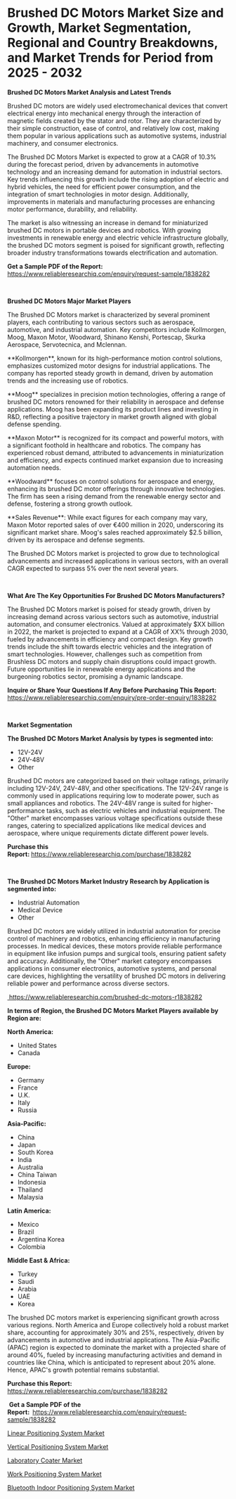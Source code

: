 <p><h1>Brushed DC Motors Market Size and Growth, Market Segmentation, Regional and Country Breakdowns, and Market Trends for Period from 2025 -  2032</h1></p><p><strong>Brushed DC Motors Market Analysis and Latest Trends</strong></p>
<p><p>Brushed DC motors are widely used electromechanical devices that convert electrical energy into mechanical energy through the interaction of magnetic fields created by the stator and rotor. They are characterized by their simple construction, ease of control, and relatively low cost, making them popular in various applications such as automotive systems, industrial machinery, and consumer electronics.</p><p>The Brushed DC Motors Market is expected to grow at a CAGR of 10.3% during the forecast period, driven by advancements in automotive technology and an increasing demand for automation in industrial sectors. Key trends influencing this growth include the rising adoption of electric and hybrid vehicles, the need for efficient power consumption, and the integration of smart technologies in motor design. Additionally, improvements in materials and manufacturing processes are enhancing motor performance, durability, and reliability. </p><p>The market is also witnessing an increase in demand for miniaturized brushed DC motors in portable devices and robotics. With growing investments in renewable energy and electric vehicle infrastructure globally, the brushed DC motors segment is poised for significant growth, reflecting broader industry transformations towards electrification and automation.</p></p>
<p><strong>Get a Sample PDF of the Report:&nbsp;</strong> <a href="https://www.reliableresearchiq.com/enquiry/request-sample/1838282?utm_campaign=1102&utm_medium=2&utm_source=Github&utm_content=ia&utm_term=11042025&utm_id=brushed-dc-motors">https://www.reliableresearchiq.com/enquiry/request-sample/1838282</a></p>
<p>&nbsp;</p>
<p><strong>Brushed DC Motors Major Market Players</strong></p>
<p><p>The Brushed DC Motors market is characterized by several prominent players, each contributing to various sectors such as aerospace, automotive, and industrial automation. Key competitors include Kollmorgen, Moog, Maxon Motor, Woodward, Shinano Kenshi, Portescap, Skurka Aerospace, Servotecnica, and Mclennan.</p><p>**Kollmorgen**, known for its high-performance motion control solutions, emphasizes customized motor designs for industrial applications. The company has reported steady growth in demand, driven by automation trends and the increasing use of robotics.</p><p>**Moog** specializes in precision motion technologies, offering a range of brushed DC motors renowned for their reliability in aerospace and defense applications. Moog has been expanding its product lines and investing in R&D, reflecting a positive trajectory in market growth aligned with global defense spending.</p><p>**Maxon Motor** is recognized for its compact and powerful motors, with a significant foothold in healthcare and robotics. The company has experienced robust demand, attributed to advancements in miniaturization and efficiency, and expects continued market expansion due to increasing automation needs.</p><p>**Woodward** focuses on control solutions for aerospace and energy, enhancing its brushed DC motor offerings through innovative technologies. The firm has seen a rising demand from the renewable energy sector and defense, fostering a strong growth outlook.</p><p>**Sales Revenue**: While exact figures for each company may vary, Maxon Motor reported sales of over €400 million in 2020, underscoring its significant market share. Moog's sales reached approximately $2.5 billion, driven by its aerospace and defense segments.</p><p>The Brushed DC Motors market is projected to grow due to technological advancements and increased applications in various sectors, with an overall CAGR expected to surpass 5% over the next several years.</p></p>
<p>&nbsp;</p>
<p><strong>What Are The Key Opportunities For Brushed DC Motors Manufacturers?</strong></p>
<p><p>The Brushed DC Motors market is poised for steady growth, driven by increasing demand across various sectors such as automotive, industrial automation, and consumer electronics. Valued at approximately $XX billion in 2022, the market is projected to expand at a CAGR of XX% through 2030, fueled by advancements in efficiency and compact design. Key growth trends include the shift towards electric vehicles and the integration of smart technologies. However, challenges such as competition from Brushless DC motors and supply chain disruptions could impact growth. Future opportunities lie in renewable energy applications and the burgeoning robotics sector, promising a dynamic landscape.</p></p>
<p><strong>Inquire or Share Your Questions If Any Before Purchasing This Report:</strong> <a href="https://www.reliableresearchiq.com/enquiry/pre-order-enquiry/1838282?utm_campaign=1102&utm_medium=2&utm_source=Github&utm_content=ia&utm_term=11042025&utm_id=brushed-dc-motors">https://www.reliableresearchiq.com/enquiry/pre-order-enquiry/1838282</a></p>
<p>&nbsp;</p>
<p><strong>Market Segmentation</strong></p>
<p><strong>The Brushed DC Motors Market Analysis by types is segmented into:</strong></p>
<p><ul><li>12V-24V</li><li>24V-48V</li><li>Other</li></ul></p>
<p><p>Brushed DC motors are categorized based on their voltage ratings, primarily including 12V-24V, 24V-48V, and other specifications. The 12V-24V range is commonly used in applications requiring low to moderate power, such as small appliances and robotics. The 24V-48V range is suited for higher-performance tasks, such as electric vehicles and industrial equipment. The "Other" market encompasses various voltage specifications outside these ranges, catering to specialized applications like medical devices and aerospace, where unique requirements dictate different power levels.</p></p>
<p><strong>Purchase this Report:&nbsp;</strong><a href="https://www.reliableresearchiq.com/purchase/1838282?utm_campaign=1102&utm_medium=2&utm_source=Github&utm_content=ia&utm_term=11042025&utm_id=brushed-dc-motors">https://www.reliableresearchiq.com/purchase/1838282</a></p>
<p>&nbsp;</p>
<p><strong>The Brushed DC Motors Market Industry Research by Application is segmented into:</strong></p>
<p><ul><li>Industrial Automation</li><li>Medical Device</li><li>Other</li></ul></p>
<p><p>Brushed DC motors are widely utilized in industrial automation for precise control of machinery and robotics, enhancing efficiency in manufacturing processes. In medical devices, these motors provide reliable performance in equipment like infusion pumps and surgical tools, ensuring patient safety and accuracy. Additionally, the "Other" market category encompasses applications in consumer electronics, automotive systems, and personal care devices, highlighting the versatility of brushed DC motors in delivering reliable power and performance across diverse sectors.</p></p>
<p><a href="https://www.reliableresearchiq.com/brushed-dc-motors-r1838282?utm_campaign=1102&utm_medium=2&utm_source=Github&utm_content=ia&utm_term=11042025&utm_id=brushed-dc-motors">&nbsp;https://www.reliableresearchiq.com/brushed-dc-motors-r1838282</a></p>
<p><strong>In terms of Region, the Brushed DC Motors Market Players available by Region are:</strong></p>
<p>
    <p> <strong> North America: </strong>
        <ul>
            <li>United States</li>
            <li>Canada</li>
        </ul>
        </p> 
    <p> <strong> Europe: </strong>
        <ul>
            <li>Germany</li>
            <li>France</li>
            <li>U.K.</li>
            <li>Italy</li>
            <li>Russia</li>
        </ul>
        </p> 
    <p> <strong> Asia-Pacific: </strong>
        <ul>
            <li>China</li>
            <li>Japan</li>
            <li>South Korea</li>
            <li>India</li>
            <li>Australia</li>
            <li>China Taiwan</li>
            <li>Indonesia</li>
            <li>Thailand</li>
            <li>Malaysia</li>
        </ul>
        </p> 
    <p> <strong> Latin America: </strong>
        <ul>
            <li>Mexico</li>
            <li>Brazil</li>
            <li>Argentina Korea</li>
            <li>Colombia</li>
        </ul>
        </p> 
    <p> <strong> Middle East & Africa: </strong>
        <ul>
            <li>Turkey</li>
            <li>Saudi</li>
            <li>Arabia</li>
            <li>UAE</li>
            <li>Korea</li>
        </ul>
    </p>
    </p>
<p><p>The brushed DC motors market is experiencing significant growth across various regions. North America and Europe collectively hold a robust market share, accounting for approximately 30% and 25%, respectively, driven by advancements in automotive and industrial applications. The Asia-Pacific (APAC) region is expected to dominate the market with a projected share of around 40%, fueled by increasing manufacturing activities and demand in countries like China, which is anticipated to represent about 20% alone. Hence, APAC's growth potential remains substantial.</p></p>
<p><strong>Purchase this Report: </strong><a href="https://www.reliableresearchiq.com/purchase/1838282?utm_campaign=1102&utm_medium=2&utm_source=Github&utm_content=ia&utm_term=11042025&utm_id=brushed-dc-motors">https://www.reliableresearchiq.com/purchase/1838282</a></p>
<p>&nbsp;<strong>Get a Sample PDF of the Report:&nbsp;&nbsp;</strong><a href="https://www.reliableresearchiq.com/enquiry/request-sample/1838282?utm_campaign=1102&utm_medium=2&utm_source=Github&utm_content=ia&utm_term=11042025&utm_id=brushed-dc-motors">https://www.reliableresearchiq.com/enquiry/request-sample/1838282</a></p>
<p><strong></strong></p>
<p><p><a href="https://github.com/oshodikurc/Market-Research-Report-List-1/blob/main/linear-positioning-system-market.md?utm_campaign=1102&utm_medium=2&utm_source=Github&utm_content=ia&utm_term=11042025&utm_id=brushed-dc-motors">Linear Positioning System Market</a></p><p><a href="https://github.com/ajegiobitsa/Market-Research-Report-List-1/blob/main/vertical-positioning-system-market.md?utm_campaign=1102&utm_medium=2&utm_source=Github&utm_content=ia&utm_term=11042025&utm_id=brushed-dc-motors">Vertical Positioning System Market</a></p><p><a href="https://github.com/motanafraxer/Market-Research-Report-List-1/blob/main/laboratory-coater-market.md?utm_campaign=1102&utm_medium=2&utm_source=Github&utm_content=ia&utm_term=11042025&utm_id=brushed-dc-motors">Laboratory Coater Market</a></p><p><a href="https://github.com/efialiurca/Market-Research-Report-List-1/blob/main/work-positioning-system-market.md?utm_campaign=1102&utm_medium=2&utm_source=Github&utm_content=ia&utm_term=11042025&utm_id=brushed-dc-motors">Work Positioning System Market</a></p><p><a href="https://github.com/noppbebawy/Market-Research-Report-List-1/blob/main/bluetooth-indoor-positioning-system-market.md?utm_campaign=1102&utm_medium=2&utm_source=Github&utm_content=ia&utm_term=11042025&utm_id=brushed-dc-motors">Bluetooth Indoor Positioning System Market</a></p></p>